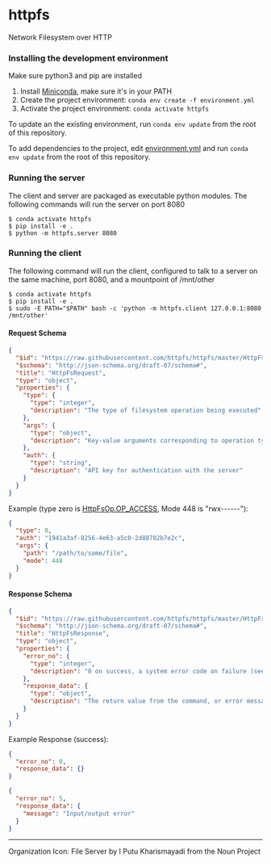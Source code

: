 # httpfs

Network Filesystem over HTTP

### Installing the development environment
Make sure python3 and pip are installed

1. Install [Miniconda](https://docs.conda.io/en/latest/miniconda.html), make sure it's in your PATH
2. Create the project environment: `conda env create -f environment.yml`
3. Activate the project environment: `conda activate httpfs`

To update an the existing environment, run `conda env update` from the root of
this repository.

To add dependencies to the project, edit [environment.yml](./environment.yml)
and run `conda env update` from the root of this repository.

### Running the server
The client and server are packaged as executable python modules. The following
commands will run the server on port 8080
```shell script
$ conda activate httpfs
$ pip install -e .
$ python -m httpfs.server 8080
```

### Running the client
The following command will run the client, configured to talk to a server on
the same machine, port 8080, and a mountpoint of /mnt/other
```shell script
$ conda activate httpfs
$ pip install -e .
$ sudo -E PATH="$PATH" bash -c 'python -m httpfs.client 127.0.0.1:8080 /mnt/other'
```

#### Request Schema
```json
{
  "$id": "https://raw.githubusercontent.com/httpfs/httpfs/master/HttpFsResponse.schema.json",
  "$schema": "http://json-schema.org/draft-07/schema#",
  "title": "HttpFsRequest",
  "type": "object",
  "properties": {
    "type": {
      "type": "integer",
      "description": "The type of filesystem operation being executed"
    },
    "args": {
      "type": "object",
      "description": "Key-value arguments corresponding to operation type"
    },
    "auth": {
      "type": "string",
      "description": "API key for authentication with the server"
    }
  }
}
```

Example (type zero is [HttpFsOp.OP_ACCESS](httpfs/common/HttpFsRequest.py), Mode 448 is "rwx------"):
```json
{
  "type": 0,
  "auth": "1941a3af-8256-4e63-a5c0-2d88782b7e2c",
  "args": {
    "path": "/path/to/some/file",
    "mode": 448
  }
}
```

#### Response Schema
```json
{
  "$id": "https://raw.githubusercontent.com/httpfs/httpfs/master/HttpFsResponse.schema.json",
  "$schema": "http://json-schema.org/draft-07/schema#",
  "title": "HttpFsResponse",
  "type": "object",
  "properties": {
    "error_no": {
      "type": "integer",
      "description": "0 on success, a system error code on failure (see https://python.readthedocs.io/en/latest/library/errno.html)"
    },
    "response_data": {
      "type": "object",
      "description": "The return value from the command, or error message if any"
    }
  }
}
```

Example Response (success):
```json
{
  "error_no": 0,
  "response_data": {}
}
```
```json
{
  "error_no": 5,
  "response_data": {
    "message": "Input/output error"
  }
}
```

---
Organization Icon: File Server by I Putu Kharismayadi from the Noun Project